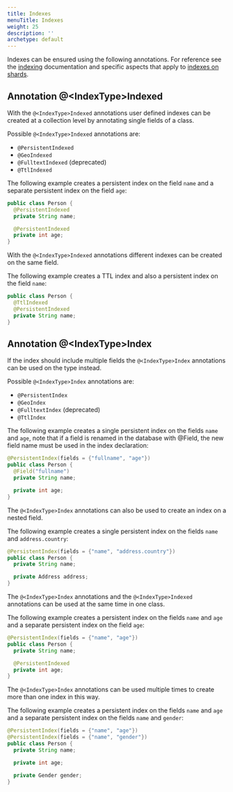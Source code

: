 ```yaml
---
title: Indexes
menuTitle: Indexes
weight: 25
description: ''
archetype: default
---
```

Indexes can be ensured using the following annotations. For reference see the
[indexing](../../../../../index-and-search/indexing/_index.md) documentation
and specific aspects that apply to
[indexes on shards](../../../../../deploy/architecture/data-sharding.md#indexes-on-shards).

## Annotation @\<IndexType\>Indexed

With the `@<IndexType>Indexed` annotations user defined indexes can be created
at a collection level by annotating single fields of a class.

Possible `@<IndexType>Indexed` annotations are:

- `@PersistentIndexed`
- `@GeoIndexed`
- `@FulltextIndexed` (deprecated)
- `@TtlIndexed`

The following example creates a persistent index on the field `name` and a
separate persistent index on the field `age`:

```java
public class Person {
  @PersistentIndexed
  private String name;

  @PersistentIndexed
  private int age;
}
```

With the `@<IndexType>Indexed` annotations different indexes can be created on the same field.

The following example creates a TTL index and also a persistent index on the field `name`:

```java
public class Person {
  @TtlIndexed
  @PersistentIndexed
  private String name;
}
```

## Annotation @\<IndexType\>Index

If the index should include multiple fields the `@<IndexType>Index` annotations
can be used on the type instead.

Possible `@<IndexType>Index` annotations are:

- `@PersistentIndex`
- `@GeoIndex`
- `@FulltextIndex` (deprecated)
- `@TtlIndex`

The following example creates a single persistent index on the fields `name` and
`age`, note that if a field is renamed in the database with @Field, the new
field name must be used in the index declaration:

```java
@PersistentIndex(fields = {"fullname", "age"})
public class Person {
  @Field("fullname")
  private String name;

  private int age;
}
```

The `@<IndexType>Index` annotations can also be used to create an index on a nested field.

The following example creates a single persistent index on the fields `name` and
`address.country`:

```java
@PersistentIndex(fields = {"name", "address.country"})
public class Person {
  private String name;

  private Address address;
}
```

The `@<IndexType>Index` annotations and the `@<IndexType>Indexed` annotations
can be used at the same time in one class.

The following example creates a persistent index on the fields `name` and `age`
and a separate persistent index on the field `age`:

```java
@PersistentIndex(fields = {"name", "age"})
public class Person {
  private String name;

  @PersistentIndexed
  private int age;
}
```

The `@<IndexType>Index` annotations can be used multiple times to create more
than one index in this way.

The following example creates a persistent index on the fields `name` and `age`
and a separate persistent index on the fields `name` and `gender`:

```java
@PersistentIndex(fields = {"name", "age"})
@PersistentIndex(fields = {"name", "gender"})
public class Person {
  private String name;

  private int age;

  private Gender gender;
}
```
